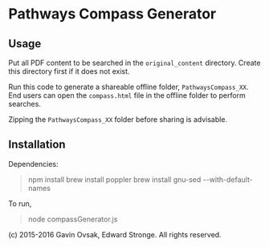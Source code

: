 

# Pathways Compass Generator


## Usage

Put all PDF content to be searched in the `original_content` directory. Create this directory first
if it does not exist.

Run this code to generate a shareable offline folder, `PathwaysCompass_XX`. End users can open
the `compass.html` file in the offline folder to perform searches.

Zipping the `PathwaysCompass_XX` folder before sharing is advisable.

## Installation

Dependencies:

> npm install
> brew install poppler
> brew install gnu-sed --with-default-names

To run,

> node compassGenerator.js


(c) 2015-2016 Gavin Ovsak, Edward Stronge. All rights reserved.
